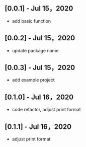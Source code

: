 ## [0.0.1] - Jul 15，2020

* add basic function

## [0.0.2] - Jul 15，2020

* update package name

## [0.0.3] - Jul 15，2020

* add example project

## [0.1.0] - Jul 16，2020

* code refactor, adjust print format

## [0.1.1] - Jul 16，2020

* adjust print format